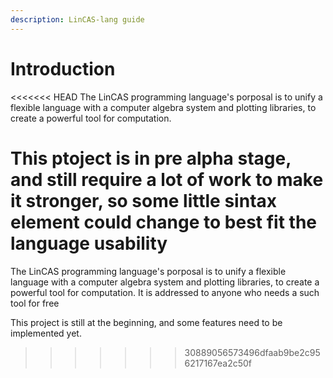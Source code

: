 ```yaml
---
description: LinCAS-lang guide
---
```


# Introduction

<<<<<<< HEAD
The LinCAS programming language's porposal is to unify a flexible language with a computer algebra system and plotting libraries, to create a powerful tool for computation.

This ptoject is in pre alpha stage, and still require a lot of work to make it stronger, so some little sintax element could change to best fit the language usability
=======
The LinCAS programming language's porposal is to unify a flexible language with a computer algebra system and plotting libraries, to create a powerful tool for computation. It is addressed to anyone who needs a such tool for free

This project is still at the beginning, and some features need to be implemented yet.
>>>>>>> 30889056573496dfaab9be2c956217167ea2c50f

